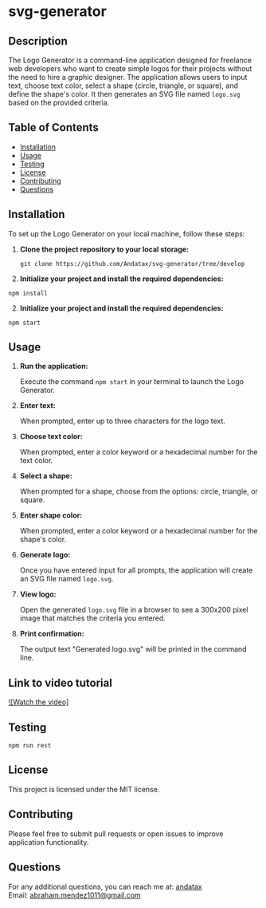 # svg-generator

## Description

The Logo Generator is a command-line application designed for freelance web developers who want to create simple logos for their projects without the need to hire a graphic designer. The application allows users to input text, choose text color, select a shape (circle, triangle, or square), and define the shape's color. It then generates an SVG file named `logo.svg` based on the provided criteria.

## Table of Contents

- [Installation](#installation)
- [Usage](#usage)
- [Testing](#testing)
- [License](#license)
- [Contributing](#contributing)
- [Questions](#questions)

## Installation

To set up the Logo Generator on your local machine, follow these steps:

1. **Clone the project repository to your local storage:**

   ```
   git clone https://github.com/Andatax/svg-generator/tree/develop
   ```

2. **Initialize your project and install the required dependencies:**

```
npm install

```

2. **Initialize your project and install the required dependencies:**

```
npm start

```

## Usage

1. **Run the application:**

   Execute the command `npm start` in your terminal to launch the Logo Generator.

2. **Enter text:**

   When prompted, enter up to three characters for the logo text.

3. **Choose text color:**

   When prompted, enter a color keyword or a hexadecimal number for the text color.

4. **Select a shape:**

   When prompted for a shape, choose from the options: circle, triangle, or square.

5. **Enter shape color:**

   When prompted, enter a color keyword or a hexadecimal number for the shape's color.

6. **Generate logo:**

   Once you have entered input for all prompts, the application will create an SVG file named `logo.svg`.

7. **View logo:**

   Open the generated `logo.svg` file in a browser to see a 300x200 pixel image that matches the criteria you entered.

8. **Print confirmation:**

   The output text "Generated logo.svg" will be printed in the command line.

## Link to video tutorial

[![Watch the video]](https://drive.google.com/file/d/1blND6e24rHhav8k9I9Szvs9Rc8VGdbnS/view?usp=drive_link)

## Testing

```
npm run rest
```

## License

This project is licensed under the MIT license.

## Contributing

Please feel free to submit pull requests or open issues to improve application functionality.

## Questions

For any additional questions, you can reach me at: [andatax](https://github.com/andatax)  
Email: abraham.mendez1011@gmail.com
